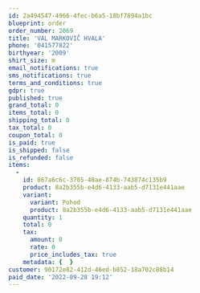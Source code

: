 ```yaml
---
id: 2a494547-4966-4fec-b6a5-18bf7894a1bc
blueprint: order
order_number: 2069
title: 'VAL MARKOVIČ HVALA'
phone: '041577822'
birthyear: '2009'
shirt_size: m
email_notifications: true
sms_notifications: true
terms_and_conditions: true
gdpr: true
published: true
grand_total: 0
items_total: 0
shipping_total: 0
tax_total: 0
coupon_total: 0
is_paid: true
is_shipped: false
is_refunded: false
items:
  -
    id: 867a6c6c-3785-48ae-874b-743874c135b9
    product: 8a2b355b-e4d6-4133-aab5-d7131e441aae
    variant:
      variant: Pohod
      product: 8a2b355b-e4d6-4133-aab5-d7131e441aae
    quantity: 1
    total: 0
    tax:
      amount: 0
      rate: 0
      price_includes_tax: true
    metadata: {  }
customer: 90172e82-412d-46ed-b852-18a702c88b14
paid_date: '2022-09-28 19:12'
---
```

